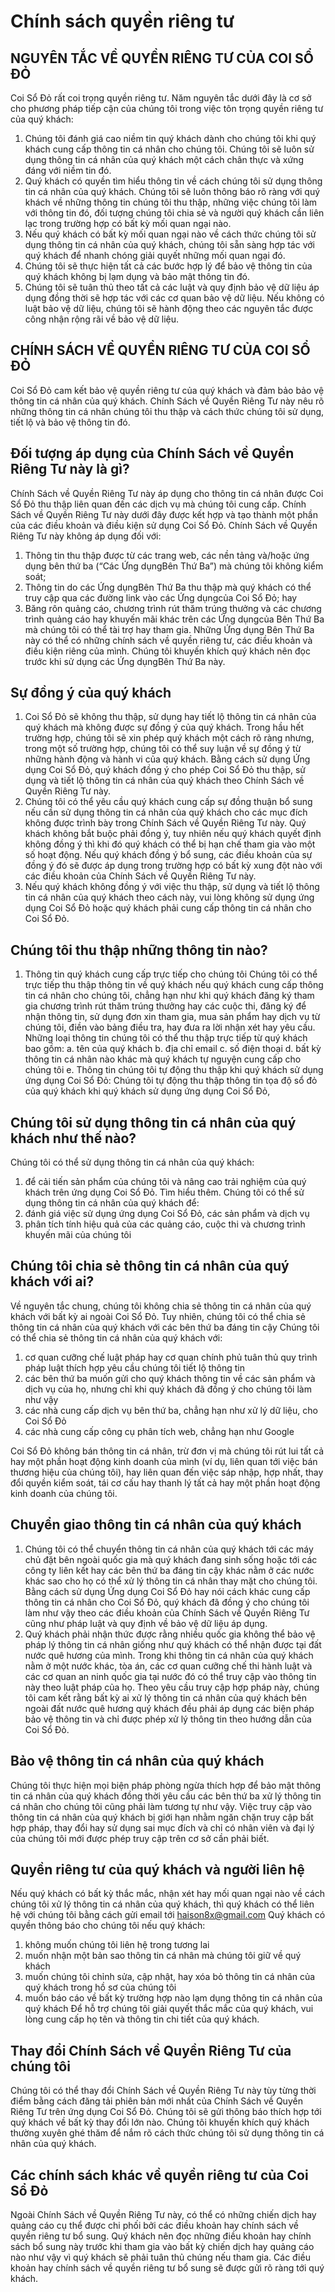 
# Chính sách quyền riêng tư
## NGUYÊN TẮC VỀ QUYỀN RIÊNG TƯ CỦA COI SỔ ĐỎ
Coi Sổ Đỏ rất coi trọng quyền riêng tư. Năm nguyên tắc dưới đây là cơ sở cho phương pháp tiếp cận của chúng tôi trong việc tôn trọng quyền riêng tư của quý khách:
1.	Chúng tôi đánh giá cao niềm tin quý khách dành cho chúng tôi khi quý khách cung cấp thông tin cá nhân cho chúng tôi. Chúng tôi sẽ luôn sử dụng thông tin cá nhân của quý khách một cách chân thực và xứng đáng với niềm tin đó.
2.	Quý khách có quyền tìm hiểu thông tin về cách chúng tôi sử dụng thông tin cá nhân của quý khách. Chúng tôi sẽ luôn thông báo rõ ràng với quý khách về những thông tin chúng tôi thu thập, những việc chúng tôi làm với thông tin đó, đối tượng chúng tôi chia sẻ và người quý khách cần liên lạc trong trường hợp có bất kỳ mối quan ngại nào.
3.	Nếu quý khách có bất kỳ mối quan ngại nào về cách thức chúng tôi sử dụng thông tin cá nhân của quý khách, chúng tôi sẵn sàng hợp tác với quý khách để nhanh chóng giải quyết những mối quan ngại đó.
4.	Chúng tôi sẽ thực hiện tất cả các bước hợp lý để bảo vệ thông tin của quý khách không bị lạm dụng và bảo mật thông tin đó.
5.	Chúng tôi sẽ tuân thủ theo tất cả các luật và quy định bảo vệ dữ liệu áp dụng đồng thời sẽ hợp tác với các cơ quan bảo vệ dữ liệu. Nếu không có luật bảo vệ dữ liệu, chúng tôi sẽ hành động theo các nguyên tắc được công nhận rộng rãi về bảo vệ dữ liệu.

## CHÍNH SÁCH VỀ QUYỀN RIÊNG TƯ CỦA COI SỔ ĐỎ
Coi Sổ Đỏ cam kết bảo vệ quyền riêng tư của quý khách và đảm bảo bảo vệ thông tin cá nhân của quý khách. Chính Sách về Quyền Riêng Tư này nêu rõ những thông tin cá nhân chúng tôi thu thập và cách thức chúng tôi sử dụng, tiết lộ và bảo vệ thông tin đó.

## Đối tượng áp dụng của Chính Sách về Quyền Riêng Tư này là gì?
Chính Sách về Quyền Riêng Tư này áp dụng cho thông tin cá nhân được Coi Sổ Đỏ thu thập liên quan đến các dịch vụ mà chúng tôi cung cấp. Chính Sách về Quyền Riêng Tư này dưới đây được kết hợp và tạo thành một phần của các điều khoản và điều kiện sử dụng Coi Sổ Đỏ.
Chính Sách về Quyền Riêng Tư này không áp dụng đối với:
1.	Thông tin thu thập được từ các trang web, các nền tảng và/hoặc ứng dụng bên thứ ba (“Các Ứng dụngBên Thứ Ba”) mà chúng tôi không kiểm soát;
2.	Thông tin do các Ứng dụngBên Thứ Ba thu thập mà quý khách có thể truy cập qua các đường link vào các Ứng dụngcủa Coi Sổ Đỏ; hay
3.	Băng rôn quảng cáo, chương trình rút thăm trúng thưởng và các chương trình quảng cáo hay khuyến mãi khác trên các Ứng dụngcủa Bên Thứ Ba mà chúng tôi có thể tài trợ hay tham gia.
Những Ứng dụng Bên Thứ Ba này có thể có những chính sách về quyền riêng tư, các điều khoản và điều kiện riêng của mình. Chúng tôi khuyến khích quý khách nên đọc trước khi sử dụng các Ứng dụngBên Thứ Ba này.

## Sự đồng ý của quý khách
1. Coi Sổ Đỏ sẽ không thu thập, sử dụng hay tiết lộ thông tin cá nhân của quý khách mà không được sự đồng ý của quý khách. Trong hầu hết trường hợp, chúng tôi sẽ xin phép quý khách một cách rõ ràng nhưng, trong một số trường hợp, chúng tôi có thể suy luận về sự đồng ý từ những hành động và hành vi của quý khách. Bằng cách sử dụng Ứng dụng Coi Sổ Đỏ, quý khách đồng ý cho phép Coi Sổ Đỏ thu thập, sử dụng và tiết lộ thông tin cá nhân của quý khách theo Chính Sách về Quyền Riêng Tư này.
2. Chúng tôi có thể yêu cầu quý khách cung cấp sự đồng thuận bổ sung nếu cần sử dụng thông tin cá nhân của quý khách cho các mục đích không được trình bày trong Chính Sách về Quyền Riêng Tư này. Quý khách không bắt buộc phải đồng ý, tuy nhiên nếu quý khách quyết định không đồng ý thì khi đó quý khách có thể bị hạn chế tham gia vào một số hoạt động. Nếu quý khách đồng ý bổ sung, các điều khoản của sự đồng ý đó sẽ được áp dụng trong trường hợp có bất kỳ xung đột nào với các điều khoản của Chính Sách về Quyền Riêng Tư này.
3. Nếu quý khách không đồng ý với việc thu thập, sử dụng và tiết lộ thông tin cá nhân của quý khách theo cách này, vui lòng không sử dụng ứng dụng Coi Sổ Đỏ hoặc quý khách phải cung cấp thông tin cá nhân cho Coi Sổ Đỏ.

## Chúng tôi thu thập những thông tin nào?
1. Thông tin quý khách cung cấp trực tiếp cho chúng tôi
Chúng tôi có thể trực tiếp thu thập thông tin về quý khách nếu quý khách cung cấp thông tin cá nhân cho chúng tôi, chẳng hạn như khi quý khách đăng ký tham gia chương trình rút thăm trúng thưởng hay các cuộc thi, đăng ký để nhận thông tin, sử dụng đơn xin tham gia, mua sản phẩm hay dịch vụ từ chúng tôi, điền vào bảng điều tra, hay đưa ra lời nhận xét hay yêu cầu. Những loại thông tin chúng tôi có thể thu thập trực tiếp từ quý khách bao gồm:
a.	tên của quý khách
b.	địa chỉ email
c.	số điện thoại
d.	bất kỳ thông tin cá nhân nào khác mà quý khách tự nguyện cung cấp cho chúng tôi
e.	Thông tin chúng tôi tự động thu thập khi quý khách sử dụng ứng dụng Coi Sổ Đỏ: Chúng tôi tự động thu thập thông tin tọa độ sổ đỏ của quý khách khi quý khách sử dụng ứng dụng Coi Sổ Đỏ,

## Chúng tôi sử dụng thông tin cá nhân của quý khách như thế nào?
Chúng tôi có thể sử dụng thông tin cá nhân của quý khách:
1.	để cải tiến sản phẩm của chúng tôi và nâng cao trải nghiệm của quý khách trên ứng dụng Coi Sổ Đỏ. Tìm hiểu thêm.
Chúng tôi có thể sử dụng thông tin cá nhân của quý khách để:
2.	đánh giá việc sử dụng ứng dụng Coi Sổ Đỏ, các sản phẩm và dịch vụ
3.	phân tích tính hiệu quả của các quảng cáo, cuộc thi và chương trình khuyến mãi của chúng tôi

## Chúng tôi chia sẻ thông tin cá nhân của quý khách với ai?
Về nguyên tắc chung, chúng tôi không chia sẻ thông tin cá nhân của quý khách với bất kỳ ai ngoài Coi Sổ Đỏ. Tuy nhiên, chúng tôi có thể chia sẻ thông tin cá nhân của quý khách với các bên thứ ba đáng tin cậy
Chúng tôi có thể chia sẻ thông tin cá nhân của quý khách với:
1.	cơ quan cưỡng chế luật pháp hay cơ quan chính phủ tuân thủ quy trình pháp luật thích hợp yêu cầu chúng tôi tiết lộ thông tin
2.	các bên thứ ba muốn gửi cho quý khách thông tin về các sản phẩm và dịch vụ của họ, nhưng chỉ khi quý khách đã đồng ý cho chúng tôi làm như vậy
3. các nhà cung cấp dịch vụ bên thứ ba, chẳng hạn như xử lý dữ liệu, cho Coi Sổ Đỏ
4. các nhà cung cấp công cụ phân tích web, chẳng hạn như Google

Coi Sổ Đỏ không bán thông tin cá nhân, trừ đơn vị mà chúng tôi rút lui tất cả hay một phần hoạt động kinh doanh của mình (ví dụ, liên quan tới việc bán thương hiệu của chúng tôi), hay liên quan đến việc sáp nhập, hợp nhất, thay đổi quyền kiểm soát, tái cơ cấu hay thanh lý tất cả hay một phần hoạt động kinh doanh của chúng tôi.
## Chuyển giao thông tin cá nhân của quý khách
1. Chúng tôi có thể chuyển thông tin cá nhân của quý khách tới các máy chủ đặt bên ngoài quốc gia mà quý khách đang sinh sống hoặc tới các công ty liên kết hay các bên thứ ba đáng tin cậy khác nằm ở các nước khác sao cho họ có thể xử lý thông tin cá nhân thay mặt cho chúng tôi. Bằng cách sử dụng Ứng dụng Coi Sổ Đỏ hay nói cách khác cung cấp thông tin cá nhân cho Coi Sổ Đỏ, quý khách đã đồng ý cho chúng tôi làm như vậy theo các điều khoản của Chính Sách về Quyền Riêng Tư cũng như pháp luật và quy định về bảo vệ dữ liệu áp dụng.
2. Quý khách phải nhận thức được rằng nhiều quốc gia không thể bảo vệ pháp lý thông tin cá nhân giống như quý khách có thể nhận được tại đất nước quê hương của mình. Trong khi thông tin cá nhân của quý khách nằm ở một nước khác, tòa án, các cơ quan cưỡng chế thi hành luật và các cơ quan an ninh quốc gia tại nước đó có thể truy cập vào thông tin này theo luật pháp của họ. Theo yêu cầu truy cập hợp pháp này, chúng tôi cam kết rằng bất kỳ ai xử lý thông tin cá nhân của quý khách bên ngoài đất nước quê hương quý khách đều phải áp dụng các biện pháp bảo vệ thông tin và chỉ được phép xử lý thông tin theo hướng dẫn của Coi Sổ Đỏ.
## Bảo vệ thông tin cá nhân của quý khách
Chúng tôi thực hiện mọi biện pháp phòng ngừa thích hợp để bảo mật thông tin cá nhân của quý khách đồng thời yêu cầu các bên thứ ba xử lý thông tin cá nhân cho chúng tôi cũng phải làm tương tự như vậy. Việc truy cập vào thông tin cá nhân của quý khách bị giới hạn nhằm ngăn chặn truy cập bất hợp pháp, thay đổi hay sử dụng sai mục đích và chỉ có nhân viên và đại lý của chúng tôi mới được phép truy cập trên cơ sở cần phải biết.
## Quyền riêng tư của quý khách và người liên hệ
Nếu quý khách có bất kỳ thắc mắc, nhận xét hay mối quan ngại nào về cách chúng tôi xử lý thông tin cá nhân của quý khách, thì quý khách có thể liên hệ với chúng tôi bằng cách gửi email tới haison8x@gmail.com
Quý khách có quyền thông báo cho chúng tôi nếu quý khách:
1.	không muốn chúng tôi liên hệ trong tương lai
2.	muốn nhận một bản sao thông tin cá nhân mà chúng tôi giữ về quý khách
3.	muốn chúng tôi chỉnh sửa, cập nhật, hay xóa bỏ thông tin cá nhân của quý khách trong hồ sơ của chúng tôi
4.	muốn báo cáo về bất kỳ trường hợp nào lạm dụng thông tin cá nhân của quý khách
Để hỗ trợ chúng tôi giải quyết thắc mắc của quý khách, vui lòng cung cấp họ tên và thông tin chi tiết của quý khách.
## Thay đổi Chính Sách về Quyền Riêng Tư của chúng tôi
Chúng tôi có thể thay đổi Chính Sách về Quyền Riêng Tư này tùy từng thời điểm bằng cách đăng tải phiên bản mới nhất của Chính Sách về Quyền Riêng Tư trên ứng dụng Coi Sổ Đỏ. Chúng tôi sẽ gửi thông báo thích hợp tới quý khách về bất kỳ thay đổi lớn nào. Chúng tôi khuyến khích quý khách thường xuyên ghé thăm để nắm rõ cách thức chúng tôi sử dụng thông tin cá nhân của quý khách.
## Các chính sách khác về quyền riêng tư của Coi Sổ Đỏ
Ngoài Chính Sách về Quyền Riêng Tư này, có thể có những chiến dịch hay quảng cáo cụ thể được chi phối bởi các điều khoản hay chính sách về quyền riêng tư bổ sung. Quý khách nên đọc những điều khoản hay chính sách bổ sung này trước khi tham gia vào bất kỳ chiến dịch hay quảng cáo nào như vậy vì quý khách sẽ phải tuân thủ chúng nếu tham gia. Các điều khoản hay chính sách về quyền riêng tư bổ sung sẽ được gửi rõ ràng tới quý khách.

